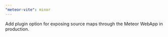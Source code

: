 ```yaml
---
"meteor-vite": minor
---
```


Add plugin option for exposing source maps through the Meteor WebApp in production.

